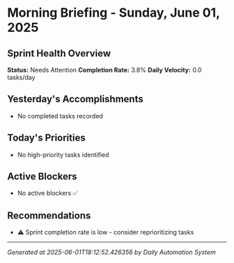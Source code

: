 # Morning Briefing - Sunday, June 01, 2025

## Sprint Health Overview
**Status:** Needs Attention
**Completion Rate:** 3.8%
**Daily Velocity:** 0.0 tasks/day

## Yesterday's Accomplishments
- No completed tasks recorded

## Today's Priorities
- No high-priority tasks identified

## Active Blockers
- No active blockers ✅

## Recommendations
- ⚠️  Sprint completion rate is low - consider reprioritizing tasks

---
*Generated at 2025-06-01T18:12:52.426356 by Daily Automation System*
